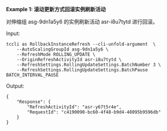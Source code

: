 **Example 1: 滚动更新方式回滚实例刷新活动**

对伸缩组 asg-9dn1a5y6 的实例刷新活动 asr-i8u7tytd 进行回滚。

Input: 

```
tccli as RollbackInstanceRefresh --cli-unfold-argument  \
    --AutoScalingGroupId asg-9dn1a5y6 \
    --RefreshMode ROLLING_UPDATE \
    --OriginRefreshActivityId asr-i8u7tytd \
    --RefreshSettings.RollingUpdateSettings.BatchNumber 3 \
    --RefreshSettings.RollingUpdateSettings.BatchPause BATCH_INTERVAL_PAUSE
```

Output: 
```
{
    "Response": {
        "RefreshActivityId": "asr-y67t5r4e",
        "RequestId": "c4190090-bc60-4f48-b9d4-48095b9596db"
    }
}
```

